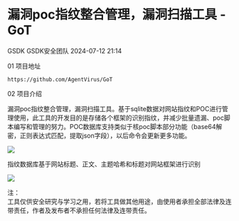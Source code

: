 #  漏洞poc指纹整合管理，漏洞扫描工具 - GoT   
GSDK  GSDK安全团队   2024-07-12 21:14  
  
01 项目地址  
  
```
https://github.com/AgentVirus/GoT
```  
  
  
  
02 项目介绍  
  
  
漏洞poc指纹整合管理，漏洞扫描工具。基于sqlite数据对网站指纹和POC进行管理使用，此工具的开发目的是存储各个框架的识别指纹，并减少批量遗漏、poc脚本编写和管理的努力。POC数据库支持类似于核poc脚本部分功能（base64解密，正则表达式匹配，提取json字段），以后命令会更新更多功能。  
  
![](https://mmbiz.qpic.cn/sz_mmbiz_png/Xu1xJEZRrFghsia9OcLhY0Vc34gB5RDRibOnlA2Pz3FhwPtlDUNrevVALgeYT8GO0pKSvIm5z4vMFpBsd6AdPhgw/640?wx_fmt=png&from=appmsg "")  
  
指纹数据库基于网站标题、正文、主题哈希和标题对网站框架进行识别  
  
![](https://mmbiz.qpic.cn/sz_mmbiz_png/Xu1xJEZRrFghsia9OcLhY0Vc34gB5RDRibLB28D3hkOJkziaLOo7BzkMJLeIpNbELoW8xXswrDM24D6uU7y1ACfTA/640?wx_fmt=png&from=appmsg "")  
  
注：  
工具仅供安全研究与学习之用，若将工具做其他用途，由使用者承担全部法律及连带责任，作者及发布者不承担任何法律及连带责任。  
  
  
  
